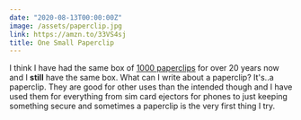 ```yaml
---
date: "2020-08-13T00:00:00Z"
image: /assets/paperclip.jpg
link: https://amzn.to/33VS4sj
title: One Small Paperclip
---
```


I think I have had the same box of [1000 paperclips](https://amzn.to/33VS4sj) for over 20 years now and I **still** have the same box. What can I write about a paperclip? It's..a paperclip. They are good for other uses than the intended though and I have used them for everything from sim card ejectors for phones to just keeping something secure and sometimes a paperclip is the very first thing I try.
